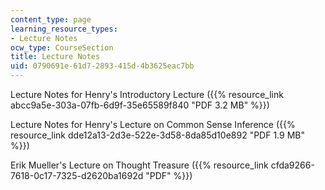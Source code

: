 ```yaml
---
content_type: page
learning_resource_types:
- Lecture Notes
ocw_type: CourseSection
title: Lecture Notes
uid: 0790691e-61d7-2893-415d-4b3625eac7bb
---
```


Lecture Notes for Henry's Introductory Lecture ({{% resource_link abcc9a5e-303a-07fb-6d9f-35e65589f840 "PDF 3.2 MB" %}})

Lecture Notes for Henry's Lecture on Common Sense Inference ({{% resource_link dde12a13-2d3e-522e-3d58-8da85d10e892 "PDF 1.9 MB" %}})

Erik Mueller's Lecture on Thought Treasure ({{% resource_link cfda9266-7618-0c17-7325-d2620ba1692d "PDF" %}})